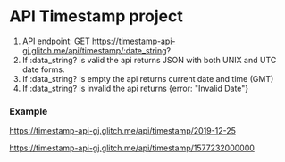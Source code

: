 # API Timestamp project

1. API endpoint: GET https://timestamp-api-gj.glitch.me/api/timestamp/:date_string?
2. If :data_string? is valid the api returns JSON with both UNIX and UTC date forms.
3. If :data_string? is empty the api returns current date and time (GMT)
4. If :data_string? is invalid the api returns {error: "Invalid Date"}

### Example

https://timestamp-api-gj.glitch.me/api/timestamp/2019-12-25

https://timestamp-api-gj.glitch.me/api/timestamp/1577232000000

